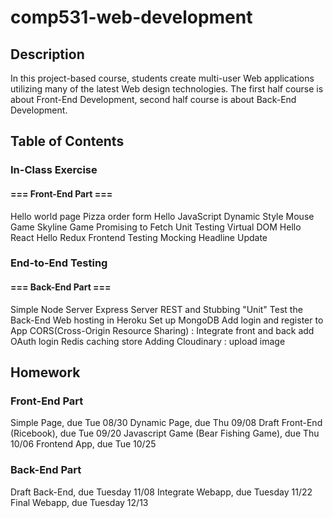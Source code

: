 # comp531-web-development

## Description
In this project-based course, students create multi-user Web applications utilizing many of the latest Web design technologies. The first half course is about Front-End Development, second half course is about Back-End Development.

## Table of Contents
### In-Class Exercise
#### === Front-End Part ===

Hello world page
Pizza order form
Hello JavaScript
Dynamic Style
Mouse Game
Skyline Game
Promising to Fetch
Unit Testing
Virtual DOM
Hello React
Hello Redux
Frontend Testing
Mocking Headline Update
### End-to-End Testing
#### === Back-End Part ===

Simple Node Server
Express Server
REST and Stubbing
"Unit" Test the Back-End
Web hosting in Heroku
Set up MongoDB
Add login and register to App
CORS(Cross-Origin Resource Sharing) : Integrate front and back
add OAuth login
Redis caching store
Adding Cloudinary : upload image
## Homework
### Front-End Part
Simple Page, due Tue 08/30
Dynamic Page, due Thu 09/08
Draft Front-End (Ricebook), due Tue 09/20
Javascript Game (Bear Fishing Game), due Thu 10/06
Frontend App, due Tue 10/25
### Back-End Part
Draft Back-End, due Tuesday 11/08
Integrate Webapp, due Tuesday 11/22
Final Webapp, due Tuesday 12/13
